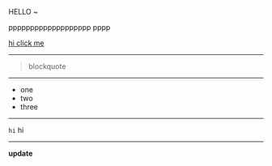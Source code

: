 HELLO ~

ppppppppppppppppppp
pppp

[hi click me](https://www.youtube.com/watch?v=dQw4w9WgXcQ)

***

>blockquote

***

* one
* two
* three

***

`hi` hi

***

**update**
